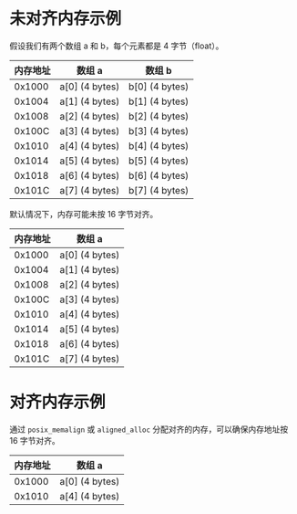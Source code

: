 # 未对齐内存示例

假设我们有两个数组 a 和 b，每个元素都是 4 字节（float）。

| 内存地址 | 数组 a          | 数组 b          |
|----------|------------------|-----------------|
| 0x1000   | a[0] (4 bytes)   | b[0] (4 bytes)  |
| 0x1004   | a[1] (4 bytes)   | b[1] (4 bytes)  |
| 0x1008   | a[2] (4 bytes)   | b[2] (4 bytes)  |
| 0x100C   | a[3] (4 bytes)   | b[3] (4 bytes)  |
| 0x1010   | a[4] (4 bytes)   | b[4] (4 bytes)  |
| 0x1014   | a[5] (4 bytes)   | b[5] (4 bytes)  |
| 0x1018   | a[6] (4 bytes)   | b[6] (4 bytes)  |
| 0x101C   | a[7] (4 bytes)   | b[7] (4 bytes)  |

默认情况下，内存可能未按 16 字节对齐。

| 内存地址 | 数组 a          |
|----------|------------------|
| 0x1000   | a[0] (4 bytes)   |
| 0x1004   | a[1] (4 bytes)   |
| 0x1008   | a[2] (4 bytes)   |
| 0x100C   | a[3] (4 bytes)   |
| 0x1010   | a[4] (4 bytes)   |
| 0x1014   | a[5] (4 bytes)   |
| 0x1018   | a[6] (4 bytes)   |
| 0x101C   | a[7] (4 bytes)   |

# 对齐内存示例

通过 `posix_memalign` 或 `aligned_alloc` 分配对齐的内存，可以确保内存地址按 16 字节对齐。

| 内存地址 | 数组 a                                         |
|----------|------------------------------------------------|
| 0x1000   | a[0] (4 bytes) | a[1] (4 bytes) | a[2] (4 bytes) | a[3] (4 bytes) |
| 0x1010   | a[4] (4 bytes) | a[5] (4 bytes) | a[6
